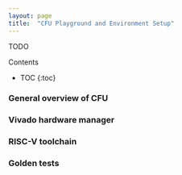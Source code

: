 ```yaml
---
layout: page
title:  "CFU Playground and Environment Setup"
---
```


TODO

<div id="toc_container" markdown="1">
<p class="toc_title">Contents</p>

* TOC
{:toc}
</div>

### General overview of CFU
### Vivado hardware manager
### RISC-V toolchain
### Golden tests

